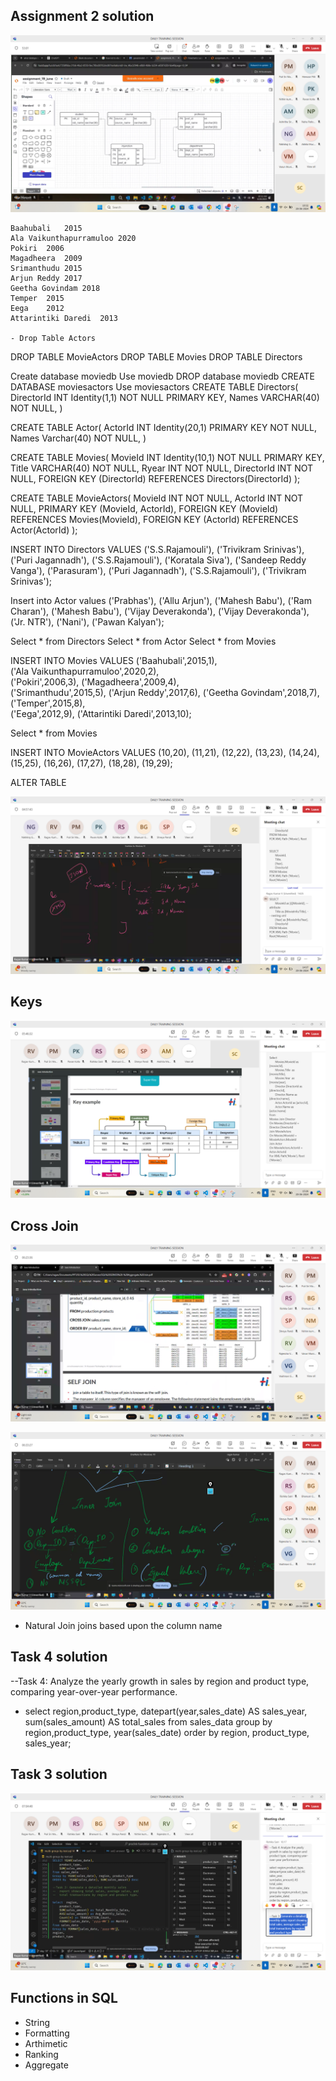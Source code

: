 ## Assignment 2 solution

![v](image-98.png)

    Baahubali	2015		
	Ala Vaikunthapurramuloo	2020	
	Pokiri	2006	
	Magadheera	2009	
	Srimanthudu	2015	
	Arjun Reddy	2017	
	Geetha Govindam	2018
	Temper	2015	
	Eega	2012	
	Attarintiki Daredi	2013

    - Drop Table Actors
DROP TABLE MovieActors
DROP TABLE Movies
DROP TABLE Directors

Create database moviedb
Use moviedb
DROP database moviedb
CREATE DATABASE moviesactors
Use moviesactors
CREATE TABLE Directors(
DirectorId INT Identity(1,1) NOT NULL PRIMARY KEY,
Names VARCHAR(40) NOT NULL,
)


CREATE TABLE Actor(
ActorId INT Identity(20,1) PRIMARY KEY NOT NULL,
Names Varchar(40) NOT NULL,
)



CREATE TABLE Movies(
    MovieId INT Identity(10,1) NOT NULL PRIMARY KEY,
    Title VARCHAR(40) NOT NULL,
    Ryear INT NOT NULL,
    DirectorId INT NOT NULL,
    FOREIGN KEY (DirectorId) REFERENCES Directors(DirectorId)
);


CREATE TABLE MovieActors(
    MovieId INT NOT NULL,
    ActorId INT NOT NULL,
    PRIMARY KEY (MovieId, ActorId),
    FOREIGN KEY (MovieId) REFERENCES Movies(MovieId),
    FOREIGN KEY (ActorId) REFERENCES Actor(ActorId)
);


INSERT INTO Directors VALUES
('S.S.Rajamouli'),
('Trivikram Srinivas'),
('Puri Jagannadh'),
('S.S.Rajamouli'),
('Koratala Siva'),
('Sandeep Reddy Vanga'),
('Parasuram'),
('Puri Jagannadh'),
('S.S.Rajamouli'),
('Trivikram Srinivas');

Insert into Actor values
('Prabhas'),
('Allu Arjun'),
('Mahesh Babu'),
('Ram Charan'),
('Mahesh Babu'),
('Vijay Deverakonda'),
('Vijay Deverakonda'),
('Jr. NTR'),
('Nani'),
('Pawan Kalyan');

Select * from Directors
Select * from Actor
Select * from Movies

INSERT INTO Movies VALUES
   ('Baahubali',2015,1),		
   ('Ala Vaikunthapurramuloo',2020,2),	
	('Pokiri',2006,3),
	('Magadheera',2009,4),	
	('Srimanthudu',2015,5),	
	('Arjun Reddy',2017,6),	
	('Geetha Govindam',2018,7),
	('Temper',2015,8),	
	('Eega',2012,9),
	('Attarintiki Daredi',2013,10);

Select * from Movies

INSERT INTO MovieActors VALUES
(10,20),
(11,21),
(12,22),
(13,23),
(14,24),
(15,25),
(16,26),
(17,27),
(18,28),
(19,29);

ALTER TABLE 

![new](image-99.png)

## Keys

![new](image-100.png)

## Cross Join

![cross](image-101.png)

![equi join](image-102.png)

- Natural Join joins based upon the column name

## Task 4 solution

--Task 4: Analyze the yearly growth in sales by region and product type, comparing year-over-year performance.

- select region,product_type,
datepart(year,sales_date) AS sales_year,
sum(sales_amount) AS total_sales
from sales_data 
group by region,product_type, year(sales_date)
order by region, product_type, sales_year;
## Task 3 solution

![solution](image-103.png)

## Functions in SQL

- String
- Formatting
- Arthimetic
- Ranking 
- Aggregate
